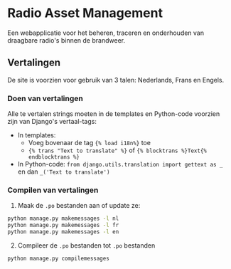 # Radio Asset Management

Een webapplicatie voor het beheren, traceren en onderhouden van draagbare radio's binnen de brandweer.


## Vertalingen

De site is voorzien voor gebruik van 3 talen: Nederlands, Frans en Engels.

### Doen van vertalingen

Alle te vertalen strings moeten in de templates en Python-code voorzien zijn van Django's vertaal-tags:

- In templates:
    - Voeg bovenaar de tag `{% load i18n%}` toe
    -  `{% trans "Text to translate" %}` of `{% blocktrans %}Text{% endblocktrans %}`
- In Python-code: `from django.utils.translation import gettext as _` en dan `_('Text to translate')`

### Compilen van vertalingen

1. Maak de `.po` bestanden aan of update ze:
```bash
python manage.py makemessages -l nl
python manage.py makemessages -l fr
python manage.py makemessages -l en
```

2. Compileer de `.po` bestanden tot `.po` bestanden
```bash
python manage.py compilemessages
```